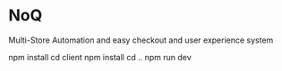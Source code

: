 # NoQ
Multi-Store Automation and easy checkout and user experience system

npm install
cd client
npm install
cd ..
npm run dev
